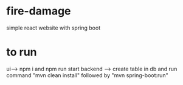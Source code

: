 # fire-damage
simple react website with spring boot

# to run
ui--> npm i and npm run start
backend --> create table in db and run command "mvn clean install" followed by "mvn spring-boot:run"

